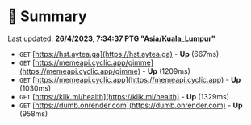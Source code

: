 # 📖 Summary
Last updated: **26/4/2023, 7:34:37 PTG "Asia/Kuala_Lumpur"**

- `GET` [https://hst.aytea.ga](https://hst.aytea.ga) - **Up** (667ms)
- `GET` [https://memeapi.cyclic.app/gimme](https://memeapi.cyclic.app/gimme) - **Up** (1209ms)
- `GET` [https://memeapi.cyclic.app](https://memeapi.cyclic.app) - **Up** (1030ms)
- `GET` [https://klik.ml/health](https://klik.ml/health) - **Up** (1329ms)
- `GET` [https://dumb.onrender.com](https://dumb.onrender.com) - **Up** (958ms)

